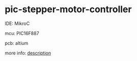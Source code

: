 # pic-stepper-motor-controller

IDE: MikroC

mcu: PIC16F887

pcb: altium

more info: [description](https://ratdongian.blogspot.com/2016/06/mikro-c-ieu-khien-ong-co-buoc-dung-pic.html)
